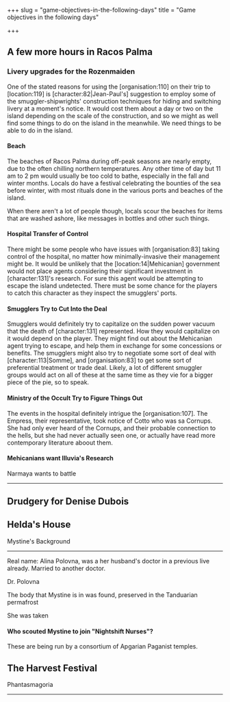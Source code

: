 +++
slug = "game-objectives-in-the-following-days"
title = "Game objectives in the following days"

+++

A few more hours in Racos Palma
-------------------------------

### Livery upgrades for the Rozenmaiden

One of the stated reasons for using the \[organisation:110\] on their trip to \[location:119\] is \[character:82|Jean-Paul's\] suggestion to employ some of the smuggler-shipwrights' construction techniques for hiding and switching livery at a moment's notice. It would cost them about a day or two on the island depending on the scale of the construction, and so we might as well find some things to do on the island in the meanwhile. We need things to be able to do in the island.

#### Beach

The beaches of Racos Palma during off-peak seasons are nearly empty, due to the often chilling northern temperatures. Any other time of day but 11 am to 2 pm would usually be too cold to bathe, especially in the fall and winter months. Locals do have a festival celebrating the bounties of the sea before winter, with most rituals done in the various ports and beaches of the island.

When there aren't a lot of people though, locals scour the beaches for items that are washed ashore, like messages in bottles and other such things.  

#### Hospital Transfer of Control

There might be some people who have issues with \[organisation:83\] taking control of the hospital, no matter how minimally-invasive their management might be. It would be unlikely that the \[location:14|Mehicanian\] government would not place agents considering their significant investment in \[character:131\]'s research. For sure this agent would be attempting to escape the island undetected. There must be some chance for the players to catch this character as they inspect the smugglers' ports.  

#### Smugglers Try to Cut Into the Deal

Smugglers would definitely try to capitalize on the sudden power vacuum that the death of \[character:131\] represented. How they would capitalize on it would depend on the player. They might find out about the Mehicanian agent trying to escape, and help them in exchange for some concessions or benefits. The smugglers might also try to negotiate some sort of deal with \[character:113|Somme\], and \[organisation:83\] to get some sort of preferential treatment or trade deal. Likely, a lot of different smuggler groups would act on all of these at the same time as they vie for a bigger piece of the pie, so to speak.  

#### Ministry of the Occult Try to Figure Things Out

The events in the hospital definitely intrigue the \[organisation:107\]. The Empress, their representative, took notice of Cotto who was sa Cornups. She had only ever heard of the Cornups, and their probable connection to the hells, but she had never actually seen one, or actually have read more contemporary literature aboout them.  

#### Mehicanians want Illuvia's Research  

Narmaya wants to battle  

--------------------------

Drudgery for Denise Dubois
--------------------------

Helda's House
-------------

  

Mystine's Background  

-----------------------

Real name: Alina Polovna, was a her husband's doctor in a previous live already. Married to another doctor.

Dr. Polovna  

The body that Mystine is in was found, preserved in the Tanduarian permafrost

She was taken

#### Who scouted Mystine to join "Nightshift Nurses"?

These are being run by a consortium of Apgarian Paganist temples.  

The Harvest Festival
--------------------

  

Phantasmagoria  

-----------------
